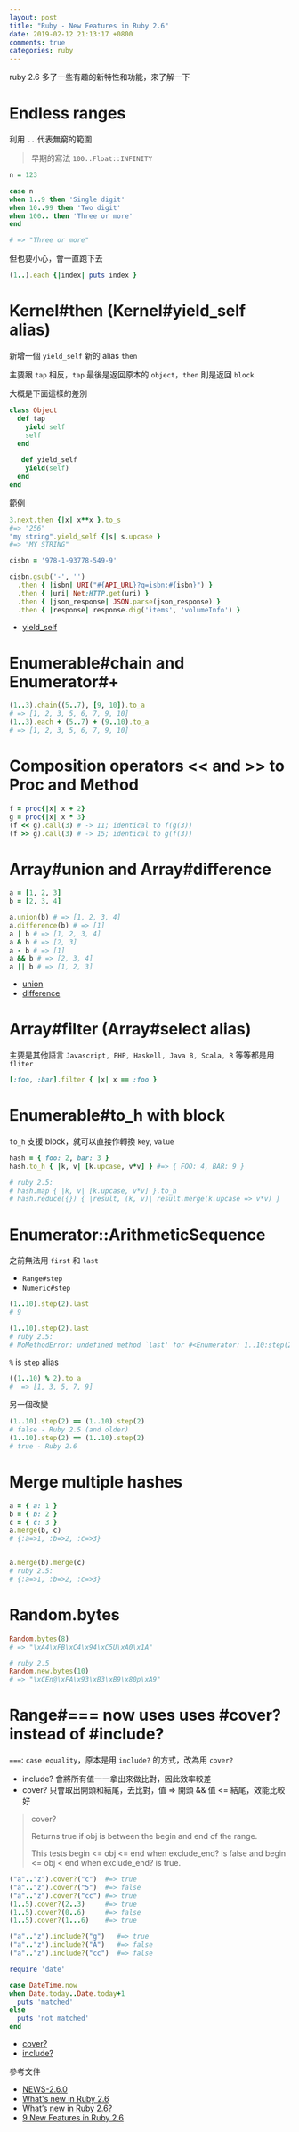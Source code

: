 ```yaml
---
layout: post
title: "Ruby - New Features in Ruby 2.6"
date: 2019-02-12 21:13:17 +0800
comments: true
categories: ruby
---
```


ruby 2.6 多了一些有趣的新特性和功能，來了解一下

<!-- more -->

# Endless ranges

利用 `..` 代表無窮的範圍

> 早期的寫法 `100..Float::INFINITY`

```ruby
n = 123

case n
when 1..9 then 'Single digit'
when 10..99 then 'Two digit'
when 100.. then 'Three or more'
end

# => "Three or more"
```

但也要小心，會一直跑下去

```ruby
(1..).each {|index| puts index }  
```

# Kernel#then (Kernel#yield_self alias)

新增一個 `yield_self` 新的 alias `then`

主要跟 `tap` 相反，`tap` 最後是返回原本的 `object`，`then` 則是返回 `block`

大概是下面這樣的差別

```ruby
class Object
  def tap
    yield self
    self
  end
  
   def yield_self
    yield(self)
  end
end
```

範例

```ruby
3.next.then {|x| x**x }.to_s             
#=> "256"
"my string".yield_self {|s| s.upcase }   
#=> "MY STRING"
```

```ruby
cisbn = '978-1-93778-549-9'

cisbn.gsub('-', '')
  .then { |isbn| URI("#{API_URL}?q=isbn:#{isbn}") }
  .then { |uri| Net:HTTP.get(uri) }
  .then { |json_response| JSON.parse(json_response) }
  .then { |response| response.dig('items', 'volumeInfo') }
```

* [yield_self](https://ruby-doc.org/core-2.6.1/Object.html#method-i-yield_self)


# Enumerable#chain and Enumerator#+

```ruby
(1..3).chain((5..7), [9, 10]).to_a 
# => [1, 2, 3, 5, 6, 7, 9, 10]
(1..3).each + (5..7) + (9..10).to_a
# => [1, 2, 3, 5, 6, 7, 9, 10]
```

# Composition operators << and >> to Proc and Method

```ruby
f = proc{|x| x + 2}
g = proc{|x| x * 3}
(f << g).call(3) # -> 11; identical to f(g(3))
(f >> g).call(3) # -> 15; identical to g(f(3))
```

# Array#union and Array#difference


```ruby
a = [1, 2, 3]
b = [2, 3, 4]

a.union(b) # => [1, 2, 3, 4]
a.difference(b) # => [1]
a | b # => [1, 2, 3, 4]
a & b # => [2, 3]
a - b # => [1]
a && b # => [2, 3, 4]
a || b # => [1, 2, 3]
```

* [union](https://ruby-doc.org/core-2.6/Array.html#method-i-union)
* [difference](https://ruby-doc.org/core-2.6/Array.html#method-i-difference)


# Array#filter (Array#select alias)

主要是其他語言 `Javascript, PHP, Haskell, Java 8, Scala, R` 等等都是用 `fliter`

```ruby
[:foo, :bar].filter { |x| x == :foo }
```

# Enumerable#to_h with block

`to_h` 支援 block，就可以直接作轉換 `key`, `value`

```ruby
hash = { foo: 2, bar: 3 }
hash.to_h { |k, v| [k.upcase, v*v] } #=> { FOO: 4, BAR: 9 }

# ruby 2.5:
# hash.map { |k, v| [k.upcase, v*v] }.to_h
# hash.reduce({}) { |result, (k, v)| result.merge(k.upcase => v*v) }
```

# Enumerator::ArithmeticSequence

之前無法用 `first` 和 `last`

* `Range#step`
* `Numeric#step`

```ruby
(1..10).step(2).last
# 9

(1..10).step(2).last
# ruby 2.5:
# NoMethodError: undefined method `last' for #<Enumerator: 1..10:step(2)>
```

`%` is `step` alias

```ruby
((1..10) % 2).to_a
#  => [1, 3, 5, 7, 9]
```

另一個改變

```ruby
(1..10).step(2) == (1..10).step(2)
# false - Ruby 2.5 (and older)
(1..10).step(2) == (1..10).step(2)
# true - Ruby 2.6
```

# Merge multiple hashes

```ruby
a = { a: 1 }
b = { b: 2 }
c = { c: 3 }
a.merge(b, c)
# {:a=>1, :b=>2, :c=>3}


a.merge(b).merge(c)
# ruby 2.5:
# {:a=>1, :b=>2, :c=>3}
```

# Random.bytes

```ruby
Random.bytes(8)
# => "\xA4\xFB\xC4\x94\xC5U\xA0\x1A"

# ruby 2.5
Random.new.bytes(10)
# => "\xCEn@\xFA\x93\xB3\xB9\x80p\xA9"
```

# Range#=== now uses uses #cover? instead of #include?

`===`: `case equality`，原本是用 `include?` 的方式，改為用 `cover?`

* include? 會將所有值一一拿出來做比對，因此效率較差
* cover?   只會取出開頭和結尾，去比對，值 => 開頭 && 值 <= 結尾，效能比較好

> cover?
> 
> Returns true if obj is between the begin and end of the range.
> 
> This tests begin <= obj <= end when exclude_end? is false and begin <= obj < end when exclude_end? is true.

```ruby
("a".."z").cover?("c")  #=> true
("a".."z").cover?("5")  #=> false
("a".."z").cover?("cc") #=> true
(1..5).cover?(2..3)     #=> true
(1..5).cover?(0..6)     #=> false
(1..5).cover?(1...6)    #=> true

("a".."z").include?("g")   #=> true
("a".."z").include?("A")   #=> false
("a".."z").include?("cc")  #=> false
```
```ruby
require 'date'

case DateTime.now
when Date.today..Date.today+1
  puts 'matched'
else
  puts 'not matched'
end
```

* [cover?](https://ruby-doc.org/core-2.6.1/Range.html#method-i-cover-3F)
* [include?](https://ruby-doc.org/core-2.6.1/Range.html#method-i-include-3F)

參考文件

* [NEWS-2.6.0](https://github.com/ruby/ruby/blob/trunk/doc/NEWS-2.6.0)
* [What's new in Ruby 2.6](https://nithinbekal.com/posts/ruby-2-6/)
* [What’s new in Ruby 2.6?](https://medium.com/tailor-tech/whats-new-in-ruby-2-6-a4774f3631c1)
* [9 New Features in Ruby 2.6](https://www.rubyguides.com/2018/11/ruby-2-6-new-features/)
